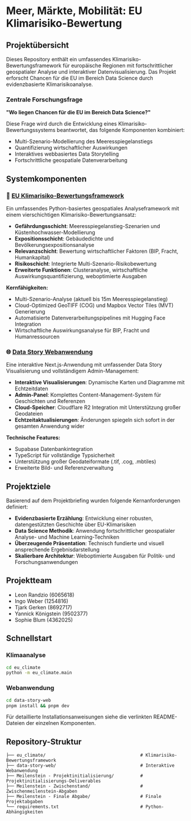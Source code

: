 # Meer, Märkte, Mobilität: EU Klimarisiko-Bewertung

## Projektübersicht

Dieses Repository enthält ein umfassendes Klimarisiko-Bewertungsframework für europäische Regionen mit fortschrittlicher geospatialer Analyse und interaktiver Datenvisualisierung. Das Projekt erforscht Chancen für die EU im Bereich Data Science durch evidenzbasierte Klimarisikoanalyse.

### Zentrale Forschungsfrage

**"Wo liegen Chancen für die EU im Bereich Data Science?"**

Diese Frage wird durch die Entwicklung eines Klimarisiko-Bewertungssystems beantwortet, das folgende Komponenten kombiniert:

- Multi-Szenario-Modellierung des Meeresspiegelanstiegs
- Quantifizierung wirtschaftlicher Auswirkungen
- Interaktives webbasiertes Data Storytelling
- Fortschrittliche geospatiale Datenverarbeitung

## Systemkomponenten

### 🔬 [EU Klimarisiko-Bewertungsframework](./eu_climate/README.md)

Ein umfassendes Python-basiertes geospatiales Analyseframework mit einem vierschichtigen Klimarisiko-Bewertungsansatz:

- **Gefährdungsschicht**: Meeresspiegelanstieg-Szenarien und Küstenhochwasser-Modellierung
- **Expositionsschicht**: Gebäudedichte und Bevölkerungsexpositionsanalyse
- **Relevanzschicht**: Bewertung wirtschaftlicher Faktoren (BIP, Fracht, Humankapital)
- **Risikoschicht**: Integrierte Multi-Szenario-Risikobewertung
- **Erweiterte Funktionen**: Clusteranalyse, wirtschaftliche Auswirkungsquantifizierung, weboptimierte Ausgaben

**Kernfähigkeiten:**

- Multi-Szenario-Analyse (aktuell bis 15m Meeresspiegelanstieg)
- Cloud-Optimized GeoTIFF (COG) und Mapbox Vector Tiles (MVT) Generierung
- Automatisierte Datenverarbeitungspipelines mit Hugging Face Integration
- Wirtschaftliche Auswirkungsanalyse für BIP, Fracht und Humanressourcen

### 🌐 [Data Story Webanwendung](./data-story-web/README.md)

Eine interaktive Next.js-Anwendung mit umfassender Data Story Visualisierung und vollständigem Admin-Management:

- **Interaktive Visualisierungen**: Dynamische Karten und Diagramme mit Echtzeitdaten
- **Admin-Panel**: Komplettes Content-Management-System für Geschichten und Referenzen
- **Cloud-Speicher**: Cloudflare R2 Integration mit Unterstützung großer Geodateien
- **Echtzeitaktualisierungen**: Änderungen spiegeln sich sofort in der gesamten Anwendung wider

**Technische Features:**

- Supabase Datenbankintegration
- TypeScript für vollständige Typsicherheit
- Unterstützung großer Geodateiformate (.tif, .cog, .mbtiles)
- Erweiterte Bild- und Referenzverwaltung

## Projektziele

Basierend auf dem Projektbriefing wurden folgende Kernanforderungen definiert:

- **Evidenzbasierte Erzählung**: Entwicklung einer robusten, datengestützten Geschichte über EU-Klimarisiken
- **Data Science Methodik**: Anwendung fortschrittlicher geospatialer Analyse- und Machine Learning-Techniken
- **Überzeugende Präsentation**: Technisch fundierte und visuell ansprechende Ergebnisdarstellung
- **Skalierbare Architektur**: Weboptimierte Ausgaben für Politik- und Forschungsanwendungen

## Projektteam

- Leon Randzio (6065618)
- Ingo Weber (1254816)
- Tjark Gerken (8692717)
- Yannick Königstein (9502377)
- Sophie Blum (4362025)

## Schnellstart

### Klimaanalyse

```bash
cd eu_climate
python -m eu_climate.main
```

### Webanwendung

```bash
cd data-story-web
pnpm install && pnpm dev
```

Für detaillierte Installationsanweisungen siehe die verlinkten README-Dateien der einzelnen Komponenten.

## Repository-Struktur

```
├── eu_climate/                                    # Klimarisiko-Bewertungsframework
├── data-story-web/                                # Interaktive Webanwendung
├── Meilenstein - Projektinitialisierung/          # Projektinitialisierungs-Deliverables
├── Meilenstein - Zwischenstand/                   # Zwischenmeilenstein-Abgaben
├── Meilenstein - Finale Abgabe/                   # Finale Projektabgaben
└── requirements.txt                               # Python-Abhängigkeiten
```
